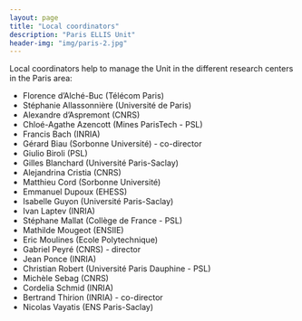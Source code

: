 ```yaml
---
layout: page
title: "Local coordinators"
description: "Paris ELLIS Unit"
header-img: "img/paris-2.jpg"
---
```


Local coordinators help to manage the Unit in the different research centers in the Paris area:

- Florence d’Alché-Buc	(Télécom Paris)
- Stéphanie Allassonnière	(Université de Paris)
- Alexandre d’Aspremont	(CNRS)
- Chloé-Agathe Azencott	(Mines ParisTech - PSL)
- Francis Bach	(INRIA)
- Gérard Biau	(Sorbonne Université) - co-director
- Giulio Biroli (PSL)
- Gilles Blanchard	(Université Paris-Saclay)
- Alejandrina Cristia	(CNRS)
- Matthieu Cord	(Sorbonne Université)
- Emmanuel Dupoux	(EHESS)
- Isabelle Guyon	(Université Paris-Saclay)
- Ivan Laptev	(INRIA)
- Stéphane Mallat	(Collège de France - PSL)
- Mathilde Mougeot (ENSIIE)
- Eric Moulines	(Ecole Polytechnique)
- Gabriel Peyré	(CNRS) - director
- Jean Ponce	(INRIA)
- Christian Robert	(Université Paris Dauphine - PSL)
- Michèle Sebag	(CNRS)
- Cordelia Schmid	(INRIA)
- Bertrand Thirion	(INRIA) - co-director
- Nicolas Vayatis	(ENS Paris-Saclay)
